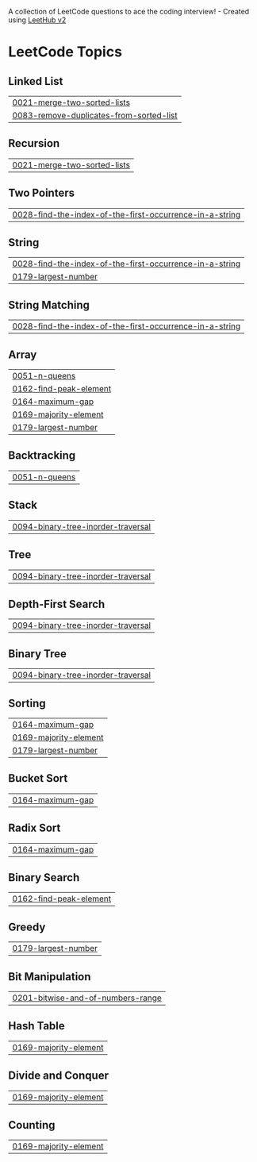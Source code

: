 A collection of LeetCode questions to ace the coding interview! - Created using [LeetHub v2](https://github.com/arunbhardwaj/LeetHub-2.0)
<!---LeetCode Topics Start-->
# LeetCode Topics
## Linked List
|  |
| ------- |
| [0021-merge-two-sorted-lists](https://github.com/Akshay-N1/Leetcode/tree/master/0021-merge-two-sorted-lists) |
| [0083-remove-duplicates-from-sorted-list](https://github.com/Akshay-N1/Leetcode/tree/master/0083-remove-duplicates-from-sorted-list) |
## Recursion
|  |
| ------- |
| [0021-merge-two-sorted-lists](https://github.com/Akshay-N1/Leetcode/tree/master/0021-merge-two-sorted-lists) |
## Two Pointers
|  |
| ------- |
| [0028-find-the-index-of-the-first-occurrence-in-a-string](https://github.com/Akshay-N1/Leetcode/tree/master/0028-find-the-index-of-the-first-occurrence-in-a-string) |
## String
|  |
| ------- |
| [0028-find-the-index-of-the-first-occurrence-in-a-string](https://github.com/Akshay-N1/Leetcode/tree/master/0028-find-the-index-of-the-first-occurrence-in-a-string) |
| [0179-largest-number](https://github.com/Akshay-N1/Leetcode/tree/master/0179-largest-number) |
## String Matching
|  |
| ------- |
| [0028-find-the-index-of-the-first-occurrence-in-a-string](https://github.com/Akshay-N1/Leetcode/tree/master/0028-find-the-index-of-the-first-occurrence-in-a-string) |
## Array
|  |
| ------- |
| [0051-n-queens](https://github.com/Akshay-N1/Leetcode/tree/master/0051-n-queens) |
| [0162-find-peak-element](https://github.com/Akshay-N1/Leetcode/tree/master/0162-find-peak-element) |
| [0164-maximum-gap](https://github.com/Akshay-N1/Leetcode/tree/master/0164-maximum-gap) |
| [0169-majority-element](https://github.com/Akshay-N1/Leetcode/tree/master/0169-majority-element) |
| [0179-largest-number](https://github.com/Akshay-N1/Leetcode/tree/master/0179-largest-number) |
## Backtracking
|  |
| ------- |
| [0051-n-queens](https://github.com/Akshay-N1/Leetcode/tree/master/0051-n-queens) |
## Stack
|  |
| ------- |
| [0094-binary-tree-inorder-traversal](https://github.com/Akshay-N1/Leetcode/tree/master/0094-binary-tree-inorder-traversal) |
## Tree
|  |
| ------- |
| [0094-binary-tree-inorder-traversal](https://github.com/Akshay-N1/Leetcode/tree/master/0094-binary-tree-inorder-traversal) |
## Depth-First Search
|  |
| ------- |
| [0094-binary-tree-inorder-traversal](https://github.com/Akshay-N1/Leetcode/tree/master/0094-binary-tree-inorder-traversal) |
## Binary Tree
|  |
| ------- |
| [0094-binary-tree-inorder-traversal](https://github.com/Akshay-N1/Leetcode/tree/master/0094-binary-tree-inorder-traversal) |
## Sorting
|  |
| ------- |
| [0164-maximum-gap](https://github.com/Akshay-N1/Leetcode/tree/master/0164-maximum-gap) |
| [0169-majority-element](https://github.com/Akshay-N1/Leetcode/tree/master/0169-majority-element) |
| [0179-largest-number](https://github.com/Akshay-N1/Leetcode/tree/master/0179-largest-number) |
## Bucket Sort
|  |
| ------- |
| [0164-maximum-gap](https://github.com/Akshay-N1/Leetcode/tree/master/0164-maximum-gap) |
## Radix Sort
|  |
| ------- |
| [0164-maximum-gap](https://github.com/Akshay-N1/Leetcode/tree/master/0164-maximum-gap) |
## Binary Search
|  |
| ------- |
| [0162-find-peak-element](https://github.com/Akshay-N1/Leetcode/tree/master/0162-find-peak-element) |
## Greedy
|  |
| ------- |
| [0179-largest-number](https://github.com/Akshay-N1/Leetcode/tree/master/0179-largest-number) |
## Bit Manipulation
|  |
| ------- |
| [0201-bitwise-and-of-numbers-range](https://github.com/Akshay-N1/Leetcode/tree/master/0201-bitwise-and-of-numbers-range) |
## Hash Table
|  |
| ------- |
| [0169-majority-element](https://github.com/Akshay-N1/Leetcode/tree/master/0169-majority-element) |
## Divide and Conquer
|  |
| ------- |
| [0169-majority-element](https://github.com/Akshay-N1/Leetcode/tree/master/0169-majority-element) |
## Counting
|  |
| ------- |
| [0169-majority-element](https://github.com/Akshay-N1/Leetcode/tree/master/0169-majority-element) |
<!---LeetCode Topics End-->